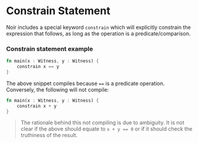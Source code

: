 # Constrain Statement

Noir includes a special keyword `constrain` which will explicitly constrain the expression that follows, as long as the operation is a predicate/comparison.

### Constrain statement example

```rust 
fn main(x : Witness, y : Witness) {
    constrain x == y
}
```
 
The above snippet compiles because `==` is a predicate operation. Conversely, the following will not compile:

```rust 
fn main(x : Witness, y : Witness) {
    constrain x + y
}
```

> The rationale behind this not compiling is due to ambiguity. It is not clear if the above should equate to `x + y == 0` or if it should check the truthiness of the result.